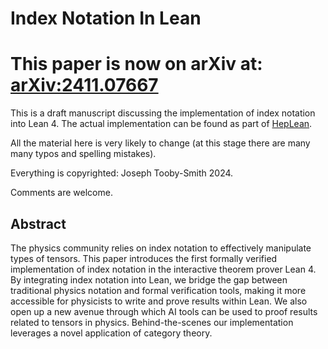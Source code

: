# Index Notation In Lean
# This paper is now on arXiv at: [arXiv:2411.07667](https://arxiv.org/abs/2411.07667)
This is a draft manuscript discussing the implementation of index notation into Lean 4. 
The actual implementation can be found as part of [HepLean](https://github.com/HEPLean/HepLean).

All the material here is very likely to change (at this stage there are many many typos 
and spelling mistakes).

Everything is copyrighted: Joseph Tooby-Smith 2024.

Comments are welcome.

## Abstract 

The physics community relies on index notation to effectively manipulate types of tensors.
This paper introduces the first formally verified implementation of index notation in the
interactive theorem prover Lean 4. By integrating index notation into Lean, we bridge the gap between 
traditional physics notation and formal verification tools, 
making it more accessible for physicists to write and prove results within Lean.
We also open up a new avenue through which AI tools can be used to proof results
related to tensors in physics.
Behind-the-scenes our implementation leverages a novel application of category theory.
